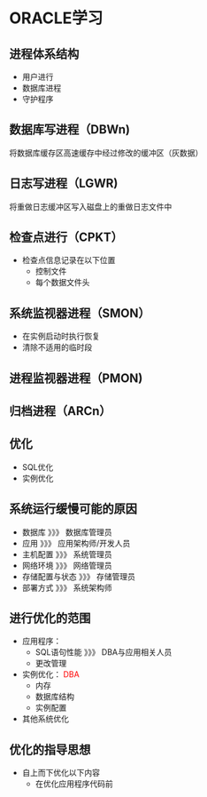 # ORACLE学习

## 进程体系结构

- 用户进行
- 数据库进程
- 守护程序

## 数据库写进程（DBWn)

将数据库缓存区高速缓存中经过修改的缓冲区（灰数据）

## 日志写进程（LGWR)

将重做日志缓冲区写入磁盘上的重做日志文件中

## 检查点进行（CPKT）

- 检查点信息记录在以下位置
  - 控制文件
  - 每个数据文件头

## 系统监视器进程（SMON）

- 在实例启动时执行恢复
- 清除不适用的临时段

## 进程监视器进程（PMON)

## 归档进程（ARCn）

## 优化

- SQL优化
- 实例优化

## 系统运行缓慢可能的原因

- 数据库 	》》》 	数据库管理员
- 应用  》》》 应用架构师/开发人员
- 主机配置 》》》 系统管理员 
- 网络环境 》》》 网络管理员
- 存储配置与状态 》》》 存储管理员
- 部署方式 》》》 系统架构师

## 进行优化的范围

- 应用程序：
  - SQL语句性能 》》》 DBA与应用相关人员
  - 更改管理
- 实例优化：   <font color='red'>DBA</font>
  - 内存
  - 数据库结构
  - 实例配置
- 其他系统优化

## 优化的指导思想

- 自上而下优化以下内容
  - 在优化应用程序代码前

